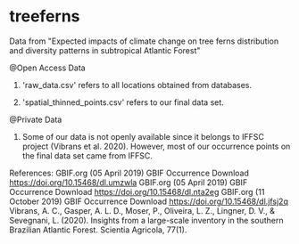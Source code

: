 # treeferns

Data from "Expected impacts of climate change on tree ferns distribution and diversity patterns in subtropical Atlantic Forest"

@Open Access Data
1. 'raw_data.csv' refers to all locations obtained from databases.

2. 'spatial_thinned_points.csv' refers to our final data set.

@Private Data
1. Some of our data is not openly available since it belongs to IFFSC project (Vibrans et al. 2020). However, most of our occurrence points on the final data set came from IFFSC.


References:
GBIF.org (05 April 2019) GBIF Occurrence Download https://doi.org/10.15468/dl.umzwla
GBIF.org (05 April 2019) GBIF Occurrence Download https://doi.org/10.15468/dl.nta2eg
GBIF.org (11 October 2019) GBIF Occurrence Download https://doi.org/10.15468/dl.jfsj2q
Vibrans, A. C., Gasper, A. L. D., Moser, P., Oliveira, L. Z., Lingner, D. V., & Sevegnani, L. (2020). Insights from a large-scale inventory in the southern Brazilian Atlantic Forest. Scientia Agricola, 77(1).
